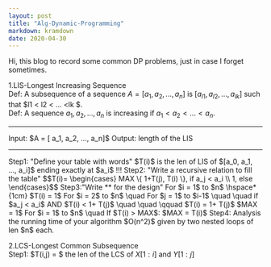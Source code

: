```yaml
---
layout: post
title: "Alg-Dynamic-Programming"
markdown: kramdown
date: 2020-04-30
---
```


Hi, this blog to record some common DP problems, just in case I forget sometimes.

1.LIS-Longest Increasing Sequence  
Def: A subsequence of a sequence $A = [ a_1, a_2, ..., a_n ]$ is $[ a_{l1}, a_{l2}, ..., a_{lk} ]$ such that $l1 < l2 < ... <lk $.  
Def: A sequence ${a_1, a_2, ..., a_n}$ is increasing if $a_1 < a_2 < ... < a_n$.  
<hr />
Input: $A = [ a_1, a_2, ..., a_n]$  
Output: length of the LIS  
<hr />  
Step1: "Define your table with words"  
$T(i)$ is the len of LIS of $[a_0, a_1, ..., a_i]$ ending exactly at $a_i$ !!!  
Step2: "Write a recursive relation to fill the table"  
$$T(i)=
\begin{cases}
MAX \{ 1+T(j), T(i) \}, if a_j < a_i \\
1, else 
\end{cases}$$  
Step3:"Write ** for the design"  
For $i = 1$ to $n$  
\hspace*{1cm} $T(i) = 1$  
For $i = 2$ to $n$  
\quad For $j = 1$ to $i-1$  
\quad \quad if $a_j < a_i$ AND $T(i) < 1+ T(j)$
\quad \quad \qquad $T(i) = 1+ T(j)$
$MAX = 1$  
For $i = 1$ to $n$  
\quad If $T(i) > MAX$: $MAX = T(i)$  
Step4: Analysis the running time of your algorithm  
$O(n^2)$ given by two nested loops of len $n$ each.

2.LCS-Longest Common Subsequence  
Step1: $T(i,j) = $ the len of the LCS of $X[ 1:i ]$  and $Y[ 1:j ]$



